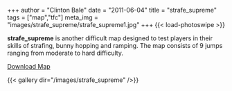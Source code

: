 +++
author = "Clinton Bale"
date = "2011-06-04"
title = "strafe_supreme"
tags = ["map","tfc"]
meta_img = "images/strafe_supreme/strafe_supreme1.jpg"
+++
{{< load-photoswipe >}}

**strafe_supreme** is another difficult map designed to test players in their skills of strafing, bunny hopping and ramping. The map consists of 9 jumps ranging from moderate to hard difficulty.

[Download Map](/assets/strafe_supreme/strafe_supreme_r.rar)

{{< gallery dir="/images/strafe_supreme" />}}